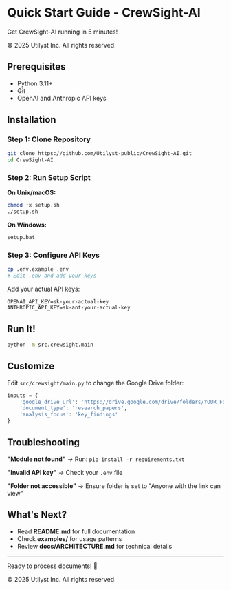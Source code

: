 # Quick Start Guide - CrewSight-AI

Get CrewSight-AI running in 5 minutes!

© 2025 Utilyst Inc. All rights reserved.

## Prerequisites

- Python 3.11+
- Git
- OpenAI and Anthropic API keys

## Installation

### Step 1: Clone Repository

```bash
git clone https://github.com/Utilyst-public/CrewSight-AI.git
cd CrewSight-AI
```

### Step 2: Run Setup Script

**On Unix/macOS:**
```bash
chmod +x setup.sh
./setup.sh
```

**On Windows:**
```bash
setup.bat
```

### Step 3: Configure API Keys

```bash
cp .env.example .env
# Edit .env and add your keys
```

Add your actual API keys:
```env
OPENAI_API_KEY=sk-your-actual-key
ANTHROPIC_API_KEY=sk-ant-your-actual-key
```

## Run It!

```bash
python -m src.crewsight.main
```

## Customize

Edit `src/crewsight/main.py` to change the Google Drive folder:

```python
inputs = {
    'google_drive_url': 'https://drive.google.com/drive/folders/YOUR_FOLDER_ID',
    'document_type': 'research_papers',
    'analysis_focus': 'key_findings'
}
```

## Troubleshooting

**"Module not found"**
→ Run: `pip install -r requirements.txt`

**"Invalid API key"**
→ Check your `.env` file

**"Folder not accessible"**
→ Ensure folder is set to "Anyone with the link can view"

## What's Next?

- Read **README.md** for full documentation
- Check **examples/** for usage patterns
- Review **docs/ARCHITECTURE.md** for technical details

---

Ready to process documents! 🚀

© 2025 Utilyst Inc. All rights reserved.
